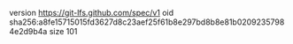 version https://git-lfs.github.com/spec/v1
oid sha256:a8fe15715015fd3627d8c23aef25f61b8e297bd8b8e81b02092357984e2d9b4a
size 101
